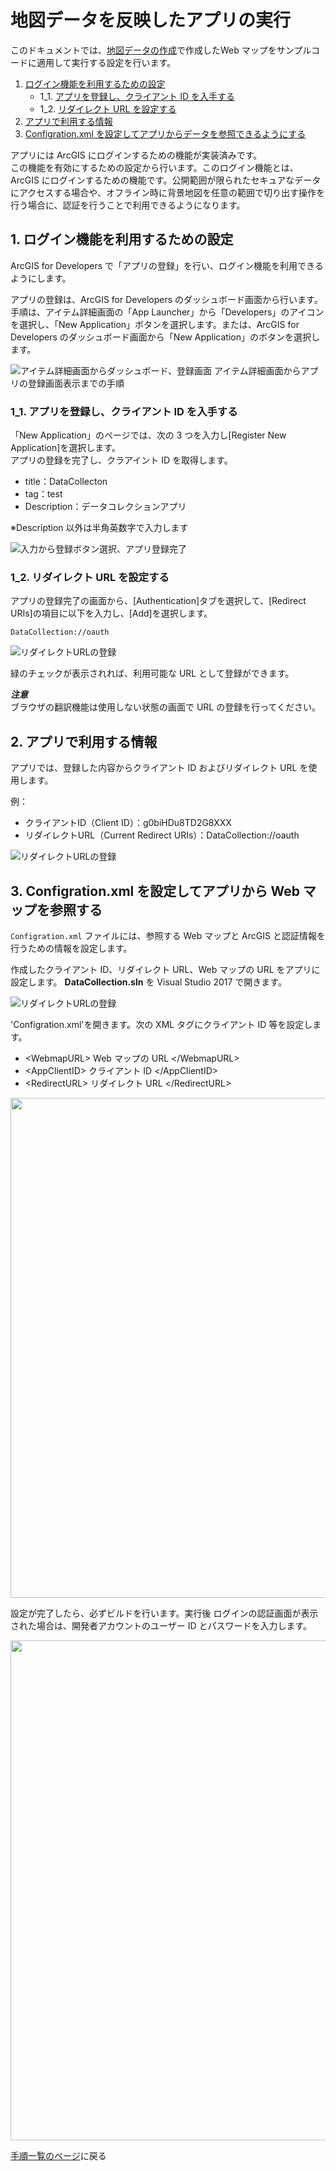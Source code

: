 # 地図データを反映したアプリの実行

このドキュメントでは、[地図データの作成](#)で作成したWeb マップをサンプルコードに適用して実行する設定を行います。

1.  [ログイン機能を利用するための設定](#1-ログイン機能を利用するための設定)
    - 1_1. [アプリを登録し、クライアント ID を入手する](#1_1-アプリを登録しクライアント-id-を入手する)
    - 1_2. [リダイレクト URL を設定する](#1_2-リダイレクト-url-を設定する)
1.  [アプリで利用する情報](#2-アプリで利用する情報)
1.  [Configration.xml を設定してアプリからデータを参照できるようにする](#3-configrationxml-を設定してアプリから-web-マップを参照できるようにする)

アプリには ArcGIS にログインするための機能が実装済みです。<br>
この機能を有効にするための設定から行います。このログイン機能とは、ArcGIS にログインするための機能です。公開範囲が限られたセキュアなデータにアクセスする場合や、オフライン時に背景地図を任意の範囲で切り出す操作を行う場合に、認証を行うことで利用できるようになります。

## 1. ログイン機能を利用するための設定

ArcGIS for Developers で「アプリの登録」を行い、ログイン機能を利用できるようにします。

アプリの登録は、ArcGIS for Developers のダッシュボード画面から行います。</br>
手順は、アイテム詳細画面の「App Launcher」から「Developers」のアイコンを選択し、「New Application」ボタンを選択します。または、ArcGIS for Developers のダッシュボード画面から「New Application」のボタンを選択します。

![アイテム詳細画面からダッシュボード、登録画面](https://s3-ap-northeast-1.amazonaws.com/apps.esrij.com/arcgis-dev/github/img/workshop/DataCollection/dc_devLauncher.gif)
アイテム詳細画面からアプリの登録画面表示までの手順

### 1_1. アプリを登録し、クライアント ID を入手する

「New Application」のページでは、次の 3 つを入力し[Register New Application]を選択します。</br>
アプリの登録を完了し、クラアイント ID を取得します。

* title：DataCollecton
* tag：test
* Description：データコレクションアプリ

※Description 以外は半角英数字で入力します

![入力から登録ボタン選択、アプリ登録完了](https://s3-ap-northeast-1.amazonaws.com/apps.esrij.com/arcgis-dev/github/img/workshop/DataCollection/dc_registration.gif)


### 1_2. リダイレクト URL を設定する

アプリの登録完了の画面から、[Authentication]タブを選択して、[Redirect URIs]の項目に以下を入力し、[Add]を選択します。

`DataCollection://oauth`

![リダイレクトURLの登録](https://s3-ap-northeast-1.amazonaws.com/apps.esrij.com/arcgis-dev/github/img/workshop/DataCollection/dc_redirectUrl.gif)

緑のチェックが表示されれば、利用可能な URL として登録ができます。

***注意***</br>
ブラウザの翻訳機能は使用しない状態の画面で URL の登録を行ってください。

## 2. アプリで利用する情報

アプリでは、登録した内容からクライアント ID およびリダイレクト URL を使用します。

例：
* クライアントID（Client ID）：g0biHDu8TD2G8XXX
* リダイレクトURL（Current Redirect URIs）：DataCollection://oauth

![リダイレクトURLの登録](https://s3-ap-northeast-1.amazonaws.com/apps.esrij.com/arcgis-dev/github/img/workshop/DataCollection/dc_credentialInf.png)

## 3. Configration.xml を設定してアプリから Web マップを参照する

`Configration.xml` ファイルには、参照する Web マップと ArcGIS と認証情報を行うための情報を設定します。</br>

作成したクライアント ID、リダイレクト URL、Web マップの URL をアプリに設定します。
**DataCollection.sln** を Visual Studio 2017 で開きます。

![リダイレクトURLの登録](https://s3-ap-northeast-1.amazonaws.com/apps.esrij.com/arcgis-dev/github/img/workshop/DataCollection/dc_startSln.gif)

'Configration.xml'を開きます。次の XML タグにクライアント ID 等を設定します。

* \<WebmapURL> Web マップの URL \</WebmapURL>
* \<AppClientID> クライアント ID \</AppClientID>
* \<RedirectURL> リダイレクト URL \</RedirectURL>

<div align="center">
 <img src="https://s3-ap-northeast-1.amazonaws.com/apps.esrij.com/arcgis-dev/github/img/workshop/DataCollection/dc_settingInfo.png" width="800px">
</div>

設定が完了したら、必ずビルドを行います。実行後 ログインの認証画面が表示された場合は、開発者アカウントのユーザー ID とパスワードを入力します。

<div align="center">
 <img src="https://s3-ap-northeast-1.amazonaws.com/apps.esrij.com/arcgis-dev/github/img/workshop/DataCollection/dc_startupApp.png" width="800px">
</div>


[手順一覧のページ](./How2SetupApp_gaiyo.md#ハンズオンの手順)に戻る
